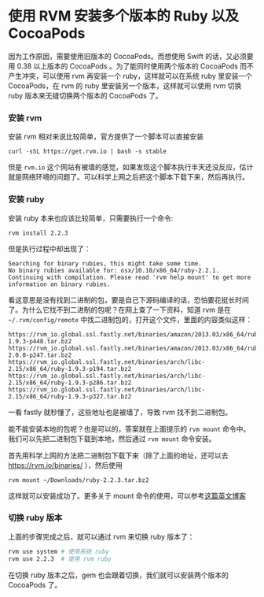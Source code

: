 使用 RVM 安装多个版本的 Ruby 以及 CocoaPods
=======================================

因为工作原因，需要使用旧版本的 CocoaPods。而想使用 Swift 的话，又必须要用 0.38 以上版本的 CocoaPods 。为了能同时使用两个版本的 CocoaPods 而不产生冲突，可以使用 rvm 再安装一个 ruby，这样就可以在系统 ruby 里安装一个 CocoaPods，在 rvm 的 ruby 里安装另一个版本，这样就可以使用 rvm 切换 ruby 版本来无缝切换两个版本的 CocoaPods 了。

### 安装 rvm

安装 rvm 相对来说比较简单，官方提供了一个脚本可以直接安装

```no-highlight
curl -sSL https://get.rvm.io | bash -s stable
```

但是 `rvm.io` 这个网站有被墙的感觉，如果发现这个脚本执行半天还没反应，估计就是网络环境的问题了。可以科学上网之后把这个脚本下载下来，然后再执行。

### 安装 ruby

安装 ruby 本来也应该比较简单，只需要执行一个命令:

```no-highlight
rvm install 2.2.3
```

但是执行过程中却出现了：

```no-highlight
Searching for binary rubies, this might take some time.
No binary rubies available for: osx/10.10/x86_64/ruby-2.2.1.
Continuing with compilation. Please read 'rvm help mount' to get more information on binary rubies.
```

看这意思是没有找到二进制的包，要是自己下源码编译的话，恐怕要花挺长时间了。为什么它找不到二进制的包呢？在网上查了一下资料，知道 rvm 是在 `~/.rvm/config/remote` 中找二进制包的，打开这个文件，里面的内容类似这样：

```no-highlight
https://rvm_io.global.ssl.fastly.net/binaries/amazon/2013.03/x86_64/ruby-1.9.3-p448.tar.bz2
https://rvm_io.global.ssl.fastly.net/binaries/amazon/2013.03/x86_64/ruby-2.0.0-p247.tar.bz2
https://rvm_io.global.ssl.fastly.net/binaries/arch/libc-2.15/x86_64/ruby-1.9.3-p194.tar.bz2
https://rvm_io.global.ssl.fastly.net/binaries/arch/libc-2.15/x86_64/ruby-1.9.3-p286.tar.bz2
https://rvm_io.global.ssl.fastly.net/binaries/arch/libc-2.15/x86_64/ruby-1.9.3-p327.tar.bz2
```
	
一看 fastly 就秒懂了，这些地址也是被墙了，导致 rvm 找不到二进制包。

能不能安装本地的包呢？也是可以的，答案就在上面提示的 `rvm mount` 命令中。我们可以先把二进制包下载到本地，然后通过 `rvm mount` 命令安装。

首先用科学上网的方法把二进制包下载下来（除了上面的地址，还可以去 https://rvm.io/binaries/ ），然后使用 

```no-highlight
rvm mount ~/Downloads/ruby-2.2.3.tar.bz2
```

这样就可以安装成功了。更多关于 mount 命令的使用，可以参考[这篇英文博客](http://syntaxi.net/2012/12/21/installing-binaries-in-rvm/)

### 切换 ruby 版本

上面的步骤完成之后，就可以通过 rvm 来切换 ruby 版本了：

```bash
rvm use system # 使用系统 ruby
rvm use 2.2.3  # 使用 rvm ruby
```

 在切换 ruby 版本之后，gem 也会跟着切换，我们就可以安装两个版本的 CocoaPods 了。
